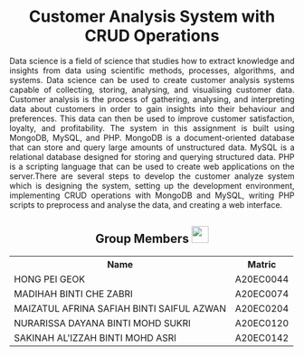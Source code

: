 
<h1 align=center>Customer Analysis System with CRUD Operations</h1>
<p align='justify'> Data science is a field of science that studies how to extract knowledge and insights from data using scientific methods, processes, algorithms, and systems. Data science can be used to create customer analysis systems capable of collecting, storing, analysing, and visualising customer data. Customer analysis is the process of gathering, analysing, and interpreting data about customers in order to gain insights into their behaviour and preferences. This data can then be used to improve customer satisfaction, loyalty, and profitability. The system in this assignment is built using MongoDB, MySQL, and PHP. MongoDB is a document-oriented database that can store and query large amounts of unstructured data. MySQL is a relational database designed for storing and querying structured data. PHP is a scripting language that can be used to create web applications on the server.There are several steps to develop the customer analyze system which is designing the system, setting up the development environment, implementing CRUD operations with MongoDB and MySQL, writing PHP scripts to preprocess and analyse the data, and creating a web interface.</p>

<h2 align=center>Group Members <img width=30px; height=30px src="https://user-images.githubusercontent.com/120556342/215398734-609ba04a-88e5-44b5-9eaa-239ac8edd091.png"></h2>
<table align=center>
  <tr>
    <th>Name</th>
    <th>Matric</th>
  </tr>
  <tr>
    <td>HONG PEI GEOK</td>
    <td>A20EC0044</td>
  </tr>
  <tr>
    <td>MADIHAH BINTI CHE ZABRI</td>
    <td>A20EC0074</td>
  </tr>
    <tr>
    <td>MAIZATUL AFRINA SAFIAH BINTI SAIFUL AZWAN</td>
    <td>A20EC0204</td>
  </tr>
    <tr>
    <td>NURARISSA DAYANA BINTI MOHD SUKRI</td>
    <td>A20EC0120</td>
  </tr>
  <tr>
    <td>SAKINAH AL'IZZAH BINTI MOHD ASRI</td>
    <td>A20EC0142</td>
  </tr>
</table>


